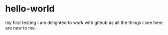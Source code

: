 # hello-world
my first testing
I am delighted to work with github as all the things i see here are new to me.
